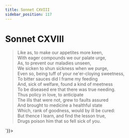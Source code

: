 ```yaml
---
title: Sonnet CXVIII
sidebar_position: 117
---
```

<div dangerouslySetInnerHTML={{__html: `<div><HTML><HEAD><TITLE>Sonnet CXVIII</TITLE></HEAD>
<BODY><H1>Sonnet CXVIII</H1>

<BLOCKQUOTE>Like as, to make our appetites more keen,<BR>
With eager compounds we our palate urge,<BR>
As, to prevent our maladies unseen,<BR>
We sicken to shun sickness when we purge,<BR>
Even so, being tuff of your ne'er-cloying sweetness,<BR>
To bitter sauces did I frame my feeding<BR>
And, sick of welfare, found a kind of meetness<BR>
To be diseased ere that there was true needing.<BR>
Thus policy in love, to anticipate<BR>
The ills that were not, grew to faults assured<BR>
And brought to medicine a healthful state<BR>
Which, rank of goodness, would by ill be cured:<BR>
  But thence I learn, and find the lesson true,<BR>
  Drugs poison him that so fell sick of you.<BR>
</BLOCKQUOTE>

</BODY></HTML>
</div>`}}></div>